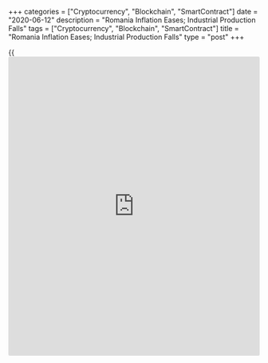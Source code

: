 +++
categories = ["Cryptocurrency", "Blockchain", "SmartContract"]
date = "2020-06-12"
description = "Romania Inflation Eases; Industrial Production Falls"
tags = ["Cryptocurrency", "Blockchain", "SmartContract"]
title = "Romania Inflation Eases; Industrial Production Falls"
type = "post"
+++

{{<iframe id="large-banner" src="https://www.bounty.group/#slide=15.0" width="100%" height="600" scrolling="no" style="border: 0px solid rgb(216, 221, 230); border-radius: 3px;">}}

Romania's consumer price inflation eased in May, data from the National
Institute of Statistics showed on Friday.

In a separate communiqué, the statistical office said industrial
production logged a sharp contraction in April.

The consumer price index rose 2.3 percent year-on-year in May, after a
2.7 percent increase in April. Inflation was forecast to ease to 2.4
percent.

Prices of food products grew 5.25 percent and those of non-food products
rose by 0.15 percent in May. Services cost increased by 2.60 percent.

On a monthly basis, consumer prices climbed 0.05 percent in May.

Another report from the statistical office showed that industrial
production declined a seasonally and working-day adjusted 27.7 percent
month-on-month in April.

Production in manufacturing decreased 32.4 percent monthly in April and
mining and quarrying output fell 6.8 percent.

Meanwhile, energy output rose 0.6 percent.

On an annual basis, industrial production declined 38.6 percent in
April.

On an unadjusted basis, industrial production fell 38.4 percent monthly
in April and declined 36.2 percent from a year ago.

For comments and feedback [contact](https://www.playgroundfx.com/contact/): editorial@rtt[news](https://www.letsplayfx.com/blog/forex-news-website/).com

[Economic News][1]

 **What parts of the world are seeing the best (and worst) economic
performances lately? Click[here][2] to check out our [Econ Scorecard][2]
and find out! See up-to-the-moment [ranking](https://www.playgroundfx.com/blog/crypto-exchange-ranking/)s for the best and worst
performers in [GDP][3], [unemployment rate][4], [inflation][5] and much
more.**

   1. www.rtt[news](https://www.letsplayfx.com/blog/forex-news-website/).com/Content/EconomicNews.aspx
   2. www.rtt[news](https://www.letsplayfx.com/blog/forex-news-website/).com/economic-scorecard/world-rank/unemployment-rate/highest-performance.aspx
   3. www.rtt[news](https://www.letsplayfx.com/blog/forex-news-website/).com/economic-scorecard/world-rank/GDP/highest-performance.aspx
   4. www.rtt[news](https://www.letsplayfx.com/blog/forex-news-website/).com/economic-scorecard/world-rank/unemployment-rate/lowest-performance.aspx
   5. www.rtt[news](https://www.letsplayfx.com/blog/forex-news-website/).com/economic-scorecard/world-rank/CPI/highest-performance.aspx